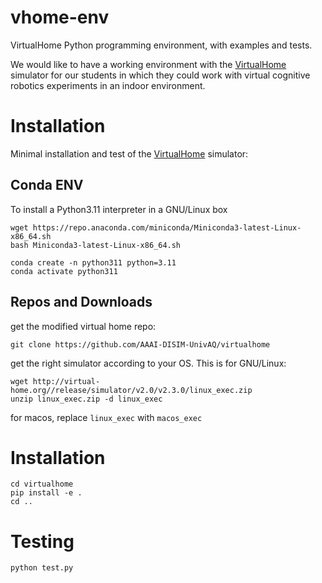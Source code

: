 # vhome-env
VirtualHome Python programming environment, with examples and tests.

We would like to have a working environment with the [VirtualHome](http://virtual-home.org) simulator for our students in which they could work with virtual cognitive robotics experiments in an indoor environment.

# Installation

Minimal installation and test of the [VirtualHome](http://virtual-home.org) simulator:

## Conda ENV

To install a Python3.11 interpreter in a GNU/Linux box

```
wget https://repo.anaconda.com/miniconda/Miniconda3-latest-Linux-x86_64.sh
bash Miniconda3-latest-Linux-x86_64.sh
```
```
conda create -n python311 python=3.11
conda activate python311
```
## Repos and Downloads

get the modified virtual home repo:

```
git clone https://github.com/AAAI-DISIM-UnivAQ/virtualhome
```

get the right simulator according to your OS.
This is for GNU/Linux:

```
wget http://virtual-home.org//release/simulator/v2.0/v2.3.0/linux_exec.zip
unzip linux_exec.zip -d linux_exec
```

for macos, replace `linux_exec` with `macos_exec`

# Installation
```
cd virtualhome
pip install -e .
cd ..
```
# Testing
```
python test.py
```
